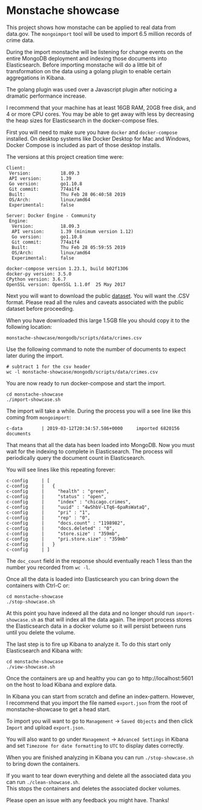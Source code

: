 # Monstache showcase

This project shows how monstache can be applied to real data from data.gov.  The `mongoimport` tool will be used
to import 6.5 million records of crime data.

During the import monstache will be listening for change events on the entire MongoDB deployment and indexing 
those documents into Elasticsearch.  Before importing monstache will do a little bit of transformation on the 
data using a golang plugin to enable certain aggregations in Kibana. 

The golang plugin was used over a Javascript plugin after noticing a dramatic performance increase.

I recommend that your machine has at least 16GB RAM, 20GB free disk, and 4 or more CPU cores. You may be able to 
get away with less by decreasing the heap sizes for Elasticsearch in the docker-compose files.

First you will need to make sure you have `docker` and `docker-compose` installed.  On desktop systems like 
Docker Desktop for Mac and Windows, Docker Compose is included as part of those desktop installs.

The versions at this project creation time were:

```
Client:
 Version:           18.09.3
 API version:       1.39
 Go version:        go1.10.8
 Git commit:        774a1f4
 Built:             Thu Feb 28 06:40:58 2019
 OS/Arch:           linux/amd64
 Experimental:      false

Server: Docker Engine - Community
 Engine:
  Version:          18.09.3
  API version:      1.39 (minimum version 1.12)
  Go version:       go1.10.8
  Git commit:       774a1f4
  Built:            Thu Feb 28 05:59:55 2019
  OS/Arch:          linux/amd64
  Experimental:     false

docker-compose version 1.23.1, build b02f1306
docker-py version: 3.5.0
CPython version: 3.6.7
OpenSSL version: OpenSSL 1.1.0f  25 May 2017
```

Next you will want to download the public [dataset](https://catalog.data.gov/dataset/2003-ward-dataset-csvs-crimes-2001-to-present). You will
want the .CSV format.  Please read all the rules and caveats associated with the public dataset before proceeding.

When you have downloaded this large 1.5GB file you should copy it to the following location:

```
monstache-showcase/mongodb/scripts/data/crimes.csv
```

Use the following command to note the number of documents to expect later during the import.

```
# subtract 1 for the csv header
wc -l monstache-showcase/mongodb/scripts/data/crimes.csv
```

You are now ready to run docker-compose and start the import. 

```
cd monstache-showcase
./import-showcase.sh
```

The import will take a while.  During the process you will a see line like this coming from `mongoimport`:

```
c-data       | 2019-03-12T20:34:57.586+0000     imported 6820156 documents
```

That means that all the data has been loaded into MongoDB.  Now you must wait for the indexing to complete in 
Elasticsearch.  The process will periodically query the document count in Elasticsearch.  

You will see lines like this repeating forever:

```
c-config     | [
c-config     |   {
c-config     |     "health" : "green",
c-config     |     "status" : "open",
c-config     |     "index" : "chicago.crimes",
c-config     |     "uuid" : "4wShbV-LTq6-6paRsWataQ",
c-config     |     "pri" : "1",
c-config     |     "rep" : "0",
c-config     |     "docs.count" : "1198982",
c-config     |     "docs.deleted" : "0",
c-config     |     "store.size" : "359mb",
c-config     |     "pri.store.size" : "359mb"
c-config     |   }
c-config     | ]

```

The `doc_count` field in the response should eventually reach 1 less than the number you recorded from `wc -l`.

Once all the data is loaded into Elasticsearch you can bring down the containers with Ctrl-C or:

```
cd monstache-showcase
./stop-showcase.sh
```

At this point you have indexed all the data and no longer should run `import-showcase.sh` as that will index all the data
again. The import process stores the Elasticsearch data in a docker volume so it will persist between runs until you 
delete the volume.

The last step is to fire up Kibana to analyze it. To do this start only Elasticsearch and Kibana with:

```
cd monstache-showcase
./view-showcase.sh
```

Once the containers are up and healthy you can go to http://localhost:5601 on the host to load Kibana and explore data.  

In Kibana you can start from scratch and define an index-pattern. However, I recommend that you import the 
file named `export.json` from the root of monstache-showcase to get a head start.

To import you will want to go to `Management` -> `Saved Objects` and then click `Import` and upload `export.json`.

You will also want to go under `Management` -> `Advanced Settings` in Kibana and set `Timezone for date formatting`
to `UTC` to display dates correctly.

When you are finished analyzing in Kibana you can run `./stop-showcase.sh` to bring down the containers.

If you want to tear down everything and delete all the associated data you can run `./clean-showcase.sh`.  
This stops the containers and deletes the associated docker volumes.  

Please open an issue with any feedback you might have.  Thanks!

